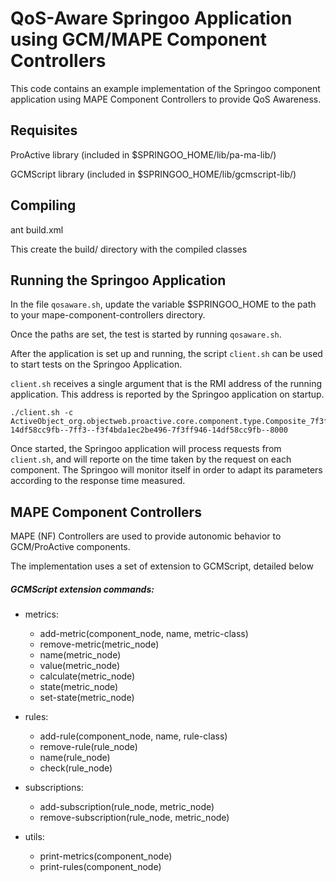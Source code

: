QoS-Aware Springoo Application using GCM/MAPE Component Controllers
===================================================================

This code contains an example implementation of the Springoo component application
using MAPE Component Controllers to provide QoS Awareness.

## Requisites
ProActive library (included in $SPRINGOO\_HOME/lib/pa-ma-lib/)

GCMScript library (included in $SPRINGOO\_HOME/lib/gcmscript-lib/)

## Compiling
ant build.xml

This create the build/ directory with the compiled classes

## Running the Springoo Application
In the file `qosaware.sh`, update the variable $SPRINGOO\_HOME to the path to your mape-component-controllers directory.

Once the paths are set, the test is started by running `qosaware.sh`.

After the application is set up and running, the script `client.sh` can be used
to start tests on the Springoo Application.

`client.sh` receives a single argument that is the RMI address of the running application.
This address is reported by the Springoo application on startup.

```
./client.sh -c ActiveObject_org.objectweb.proactive.core.component.type.Composite_7f3ff946-14df58cc9fb--7ff3--f3f4bda1ec2be496-7f3ff946-14df58cc9fb--8000
```

Once started, the Springoo application will process requests from `client.sh`, and will reporte on the time taken by the request
on each component. The Springoo will monitor itself in order to adapt its parameters according to the response time measured.


## MAPE Component Controllers

MAPE (NF) Controllers are used to provide autonomic behavior to GCM/ProActive components.

The implementation uses a set of extension to GCMScript, detailed below

##### GCMScript extension commands:

- metrics:
  - add-metric(component_node, name, metric-class)
  - remove-metric(metric_node)
  - name(metric_node)
  - value(metric_node)
  - calculate(metric_node)
  - state(metric_node)
  - set-state(metric_node)

- rules:
  - add-rule(component_node, name, rule-class)
  - remove-rule(rule_node)
  - name(rule_node)
  - check(rule_node)

- subscriptions:
  - add-subscription(rule_node, metric_node)
  - remove-subscription(rule_node, metric_node)

- utils:
  - print-metrics(component_node)
  - print-rules(component_node)
